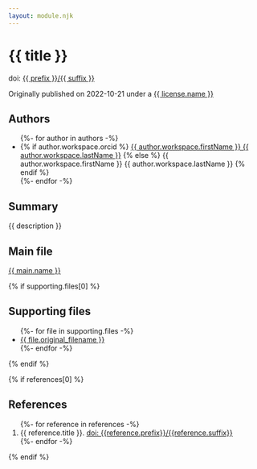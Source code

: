 ```yaml
---
layout: module.njk
---
```

# {{ title }}

doi: <a href="https://doi.org/{{ prefix }}/{{ suffix }}">{{ prefix }}/{{ suffix }}</a>

Originally published on 2022-10-21 under a <a href="{{ license.url }}">{{ license.name }}</a> 

## Authors

<ul>
{%- for author in authors -%}
 <li>
 {% if author.workspace.orcid %}
 <a href="https://orcid.org/{{ author.workspace.orcid }}">{{ author.workspace.firstName }} {{ author.workspace.lastName }}</a>
 {% else %}
 {{ author.workspace.firstName }} {{ author.workspace.lastName }}
 {% endif %}
 </li>
{%- endfor -%}
</ul>

## Summary

{{ description }}

## Main file

<a href="{{ main.name }}">{{ main.name }}</a>

{% if supporting.files[0] %}
## Supporting files

<ul>
{%- for file in supporting.files -%}
  <li><a href="supporting/{{ file.original_filename }}">{{ file.original_filename }}</a></li>
{%- endfor -%}
</ul>
{% endif %}

{% if references[0] %}
## References

<ol>
{%- for reference in references -%}
<li>{{ reference.title }}. <a href="https://doi.org/{{reference.prefix}}/{{reference.suffix}}">doi: {{reference.prefix}}/{{reference.suffix}}</a></li>
{%- endfor -%}
</ol>
{% endif %}


